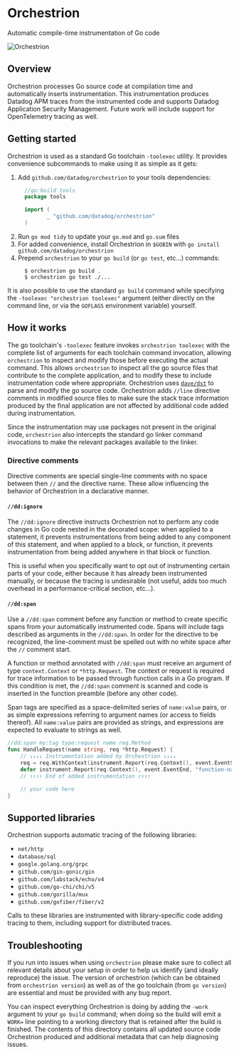 # Orchestrion

Automatic compile-time instrumentation of Go code

![Orchestrion](https://upload.wikimedia.org/wikipedia/commons/5/55/Welteorchestrion1862.jpg)

## Overview

Orchestrion processes Go source code at compilation time and automatically inserts instrumentation. This instrumentation
produces Datadog APM traces from the instrumented code and supports Datadog Application Security Management. Future work
will include support for OpenTelemetry tracing as well.

## Getting started

Orchestrion is used as a standard Go toolchain `-toolexec` utility. It provides convenience subcommands to make using it
as simple as it gets:

1. Add `github.com/datadog/orchestrion` to your tools dependencies:
   ```go
	 //go:build tools
	 package tools

	 import (
			_ "github.com/datadog/orchestrion"
	 )
	 ```
2. Run `go mod tidy` to update your `go.mod` and `go.sum` files
3. For added convenience, install Orchestrion in `$GOBIN` with `go install github.com/datadog/orchestrion`
4. Prepend `orchestrion` to your `go build` (or `go test`, etc...) commands:
   ```console
	 $ orchestrion go build .
	 $ orchestrion go test ./...
	 ```

It is also possible to use the standard `go build` command while specifying the `-toolexec "orchestrion toolexec"`
argument (either directly on the command line, or via the `GOFLAGS` environment variable) yourself.

## How it works

The go toolchain's `-toolexec` feature invokes `orchestrion toolexec` with the complete list of arguments for each
toolchain command invocation, allowing `orchestrion` to inspect and modify those before executing the actual command.
This allows `orchestrion` to inspect all the go source files that contribute to the complete application, and to modify
these to include instrumentation code where appropriate. Orchestrion uses [`dave/dst`][dave-dst] to parse and modify the
go source code. Orchestrion adds `//line` directive comments in modified source files to make sure the stack trace
information produced by the final application are not affected by additional code added during instrumentation.

Since the instrumentation may use packages not present in the original code, `orchestrion` also intercepts the standard
go linker command invocations to make the relevant packages available to the linker.

[dave-dst]: https://github.com/dave/dst

### Directive comments

Directive comments are special single-line comments with no space between then `//` and the directive name. These allow
influencing the behavior of Orchestrion in a declarative manner.

#### `//dd:ignore`

The `//dd:ignore` directive instructs Orchestrion not to perform any code changes in Go code nested in the decorated
scope: when applied to a statement, it prevents instrumentations from being added to any component of this statement,
and when applied to a block, or function, it prevents instrumentation from being added anywhere in that block or
function.

This is useful when you specifically want to opt out of instrumenting certain parts of your code, either because it has
already been instrumented manually, or because the tracing is undesirable (not useful, adds too much overhead in a
performance-critical section, etc...).

#### `//dd:span`

Use a `//dd:span` comment before any function or method to create specific spans from your automatically instrumented
code. Spans will include tags described as arguments in the `//dd:span`. In order for the directive to be recognized,
the line-comment must be spelled out with no white space after the `//` comment start.

A function or method annotated with `//dd:span` must receive an argument of type `context.Context` or `*http.Request`.
The context or request is required for trace information to be passed through function calls in a Go program. If this
condition is met, the `//dd:span` comment is scanned and code is inserted in the function preamble (before any other
code).

Span tags are specified as a space-delimited series of `name:value` pairs, or as simple expressions referring to
argument names (or access to fields thereof). All `name:value` pairs are provided as strings, and expressions are
expected to evaluate to strings as well.

```go
//dd:span my:tag type:request name req.Method
func HandleRequest(name string, req *http.Request) {
	// ↓↓↓↓ Instrumentation added by Orchestrion ↓↓↓↓
	req = req.WithContext(instrument.Report(req.Context(), event.EventStart, "function-name", "HandleRequest", "my", "tag", "type", "request", "name", name, "req.Method", req.Method))
	defer instrument.Report(req.Context(), event.EventEnd, "function-name", "HandleRequest", "my", "tag", "type", "request", "name", name, "req.Method", req.Method)
	// ↑↑↑↑ End of added instrumentation ↑↑↑↑

	// your code here
}
```

## Supported libraries

Orchestrion supports automatic tracing of the following libraries:

- `net/http`
- `database/sql`
- `google.golang.org/grpc`
- `github.com/gin-gonic/gin`
- `github.com/labstack/echo/v4`
- `github.com/go-chi/chi/v5`
- `github.com/gorilla/mux`
- `github.com/gofiber/fiber/v2`

Calls to these libraries are instrumented with library-specific code adding tracing to them, including support for
distributed traces.

[1]: https://github.com/DataDog/go-sample-app

## Troubleshooting

If you run into issues when using `orchestrion` please make sure to collect all relevant details about your setup in
order to help us identify (and ideally reproduce) the issue. The version of orchestrion (which can be obtained from
`orchestrion version`) as well as of the go toolchain (from `go version`) are essential and must be provided with any
bug report.

You can inspect everything Orchestrion is doing by adding the `-work` argument to your `go build` command; when doing so
the build will emit a `WORK=` line pointing to a working directory that is retained after the build is finished. The
contents of this directory contains all updated source code Orchestrion produced and additional metadata that can help
diagnosing issues.
